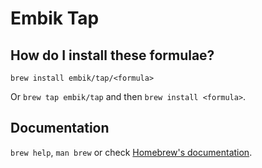# Embik Tap

## How do I install these formulae?

`brew install embik/tap/<formula>`

Or `brew tap embik/tap` and then `brew install <formula>`.

## Documentation

`brew help`, `man brew` or check [Homebrew's documentation](https://docs.brew.sh).
